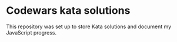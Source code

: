 # Codewars kata solutions

This repository was set up to store Kata solutions and document my JavaScript progress.
